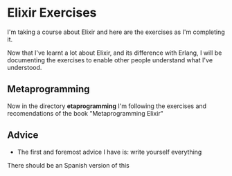 # Elixir Exercises
I'm taking a course about Elixir and here are the exercises as I'm completing it.

Now that I've learnt a lot about Elixir, and its difference with Erlang, I will
be documenting the exercises to enable other people understand what I've
understood.

## Metaprogramming

Now in the directory **etaprogramming** I'm following the exercises and recomendations
of the book "Metaprogramming Elixir"

## Advice
- The first and foremost advice I have is: write yourself everything


There should be an Spanish version of this
